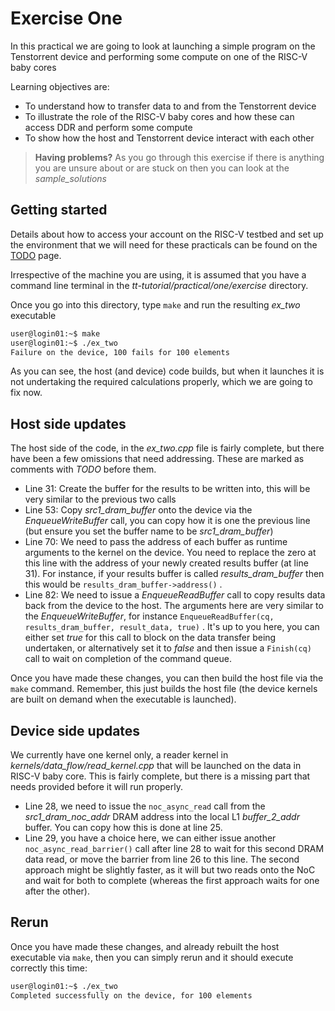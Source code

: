 # Exercise One

In this practical we are going to look at launching a simple program on the Tenstorrent device and performing some compute on one of the RISC-V baby cores

Learning objectives are:

* To understand how to transfer data to and from the Tenstorrent device
* To illustrate the role of the RISC-V baby cores and how these can access DDR and perform some compute
* To show how the host and Tenstorrent device interact with each other

>**Having problems?**
> As you go through this exercise if there is anything you are unsure about or are stuck on then you can look at the _sample_solutions_

## Getting started

Details about how to access your account on the RISC-V testbed and set up the environment that we will need for these practicals can be found on the [TODO](setup.md) page.

Irrespective of the machine you are using, it is assumed that you have a command line terminal in the _tt-tutorial/practical/one/exercise_ directory.

Once you go into this directory, type `make` and run the resulting _ex_two_ executable


```bash
user@login01:~$ make
user@login01:~$ ./ex_two
Failure on the device, 100 fails for 100 elements
```

As you can see, the host (and device) code builds, but when it launches it is not undertaking the required calculations properly, which we are going to fix now.

## Host side updates

The host side of the code, in the _ex_two.cpp_ file is fairly complete, but there have been a few omissions that need addressing. These are marked as comments with _TODO_ before them.

* Line 31: Create the buffer for the results to be written into, this will be very similar to the previous two calls
* Line 53: Copy _src1_dram_buffer_ onto the device via the _EnqueueWriteBuffer_ call, you can copy how it is one the previous line (but ensure you set the buffer name to be _src1_dram_buffer_)
* Line 70: We need to pass the address of each buffer as runtime arguments to the kernel on the device. You need to replace the zero at this line with the address of your newly created results buffer (at line 31). For instance, if your results buffer is called _results_dram_buffer_ then this would be `results_dram_buffer->address()` .
* Line 82: We need to issue a _EnqueueReadBuffer_ call to copy results data back from the device to the host. The arguments here are very similar to the _EnqueueWriteBuffer_, for instance `EnqueueReadBuffer(cq, results_dram_buffer, result_data, true)` . It's up to you here, you can either set _true_ for this call to block on the data transfer being undertaken, or alternatively set it to _false_ and then issue a `Finish(cq)` call to wait on completion of the command queue.

Once you have made these changes, you can then build the host file via the `make` command. Remember, this just builds the host file (the device kernels are built on demand when the executable is launched).

## Device side updates

We currently have one kernel only, a reader kernel in _kernels/data_flow/read_kernel.cpp_ that will be launched on the data in RISC-V baby core. This is fairly complete, but there is a missing part that needs provided before it will run properly.

* Line 28, we need to issue the `noc_async_read` call from the _src1_dram_noc_addr_ DRAM address into the local L1 _buffer_2_addr_ buffer. You can copy how this is done at line 25.
* Line 29, you have a choice here, we can either issue another `noc_async_read_barrier()` call after line 28 to wait for this second DRAM data read, or move the barrier from line 26 to this line. The second approach might be slightly faster, as it will but two reads onto the NoC and wait for both to complete (whereas the first approach waits for one after the other).

## Rerun

Once you have made these changes, and already rebuilt the host executable via `make`, then you can simply rerun and it should execute correctly this time:

```bash
user@login01:~$ ./ex_two
Completed successfully on the device, for 100 elements
```
